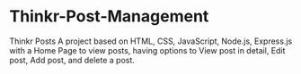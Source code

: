# Thinkr-Post-Management
Thinkr Posts A project based on HTML, CSS, JavaScript, Node.js, Express.js with a Home Page to view posts, having options to View post in detail, Edit post, Add post, and delete a post. 
